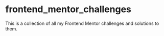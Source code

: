 # frontend_mentor_challenges

This is a collection of all my Frontend Mentor challenges and solutions to them.

